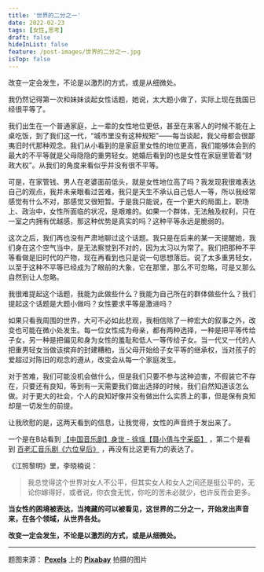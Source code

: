 ```yaml
---
title: '世界的二分之一'
date: 2022-02-23
tags: [女性,思考]
draft: false
hideInList: false
feature: /post-images/世界的二分之一.jpg
isTop: false
---
```


改变一定会发生，不论是以激烈的方式，或是从细微处。

<!--more-->


我仍然记得第一次和妹妹谈起女性话题，她说，太大题小做了，实际上现在我国已经很平等了。

我们出生在一个普通家庭，上一辈的女性地位更低，甚至在来客人的时候不能在上桌吃饭，到了我们这一代，“城市里没有这种规矩”——每当谈起，我父母都会很鄙夷旧时代那种观念。我们从小看到的是家庭里女性的地位更高，我们能够体会到的最大的不平等就是父母隐隐的重男轻女。她婚后看到的也是女性在家庭里管着“财政大权”。从我们的角度来看似乎并没有很不平等。

可是，在家管钱、男人在老婆面前低头，就是女性地位高了吗？我发现我很难表达自己的观点，我并未亲眼看过苦难，我只是天生不承认自己低人一等，所以我经常感觉有什么不对，那感觉又很短暂。于是我只能说，在一个更大的局面上，职场上、政治中，女性所面临的状况，是艰难的。如果一个群体，无法触及权利，只在一室之内拥有优越感，那这种优势是真实的吗？这种平等永远是脆弱的。

这次之后，我们再也没有严肃地聊过这个话题。我只是在后来的某一天提醒她，我们身在这个空气当中，是无法察觉到不对的，因为太习以为常了。我们把那种不平等看做是旧时代的产物，现在再看到也只是说一句思想落后。说了太多重男轻女，以至于这种不平等已经成为了眼前的大象，它在那里，那么不可忽略，可是又那么自然到让人忽略。

我很难提起这个话题，我能为此做些什么？我能为自己所在的群体做些什么？我们提起这个话题是大题小做吗？女性要求平等是激进吗？

如果只看我周围的世界，大可不必如此悲观，我相信除了一种宏大的叙事之外，改变也可能在微小处发生。每一位女性成为母亲，都有两种选择，一种是把平等传给子女，另一种是把偏见和身为女性的羞耻和低人一等传给子女。当一代又一代的人把重男轻女当做该摈弃的封建糟粕，当父母开始给子女平等的继承权，当对孩子的爱超过对陈旧的观念的遵从，改变会从每一个家庭发生。

对于苦难，我们可能没机会做什么，但是我们只要不参与这种迫害，不假装它不存在，只要还有良知，等到有一天需要我们做出选择的时候，我们自然知道该怎么做。对于更大的社会，个人的良知好像并没有做出什么实质上的事，但是保有良知却是一切发生的前提。

让我欣慰的是，这两天看到的信息，让我觉得，女性的声音终于发出来了。

一个是在B站看到 [【中国音乐剧】身世 - 徐瑶【聂小倩与宁采臣】](https://www.bilibili.com/video/BV1qJ41157Ke) ，第二个是看到 [百老汇音乐剧《六位皇后》](https://www.bilibili.com/video/BV1qa4y1Y7S6?p=2&spm_id_from=333.1007.top_right_bar_window_history.content.click) ，再没有比这更有力的表达了。

《江照黎明》里，李晓楠说：
>我总觉得这个世界对女人不公平，但其实女人和女人之间还是挺公平的，无论你嫁得好，或者说，你衣食无忧，你吃的苦未必就少，也许反而会更多。

**当女性的困境被表达，当掩藏的可以被看见，这世界的二分之一，开始发出声音来，在各个领域，从世界各处。**

**改变一定会发生，不论是以激烈的方式，或是从细微处。**

---

题图来源： **[Pexels](https://www.pexels.com/zh-cn/photo/458381/?utm_content=attributionCopyText&utm_medium=referral&utm_source=pexels)** 上的 **[Pixabay](https://www.pexels.com/zh-cn/@pixabay?utm_content=attributionCopyText&utm_medium=referral&utm_source=pexels)** 拍摄的图片